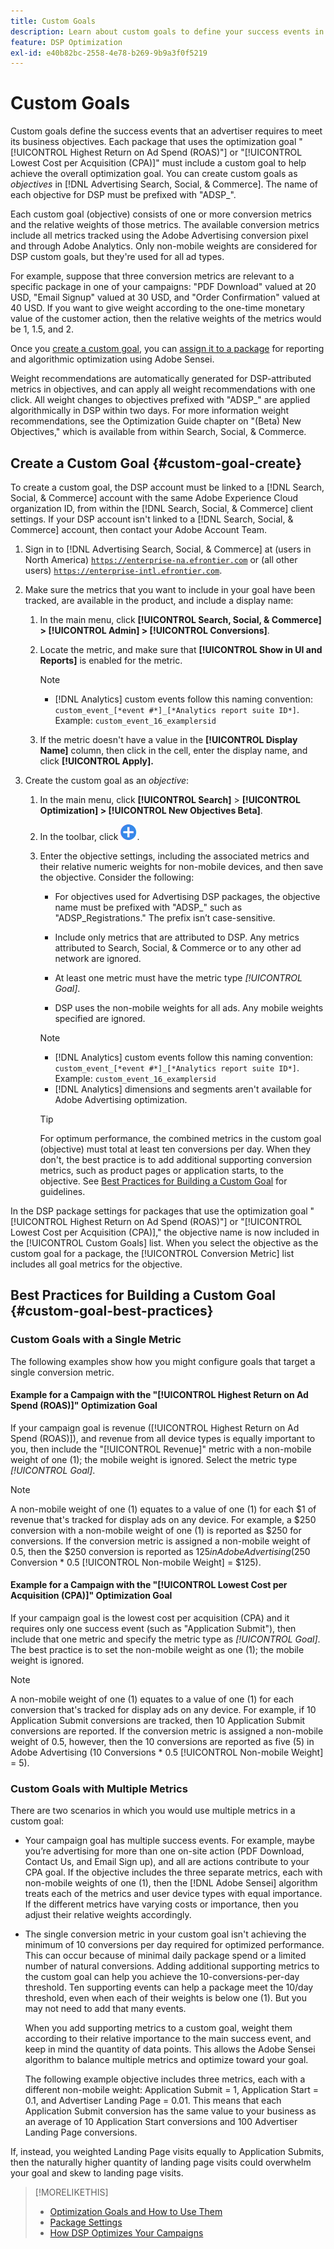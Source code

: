 ```yaml
---
title: Custom Goals
description: Learn about custom goals to define your success events in packages optimized for the lowest CPA or the highest ROAS.
feature: DSP Optimization
exl-id: e40b82bc-2558-4e78-b269-9b9a3f0f5219
---
```

# Custom Goals

Custom goals define the success events that an advertiser requires to meet its business objectives. Each package that uses the optimization goal "[!UICONTROL Highest Return on Ad Spend (ROAS)"] or "[!UICONTROL Lowest Cost per Acquisition (CPA)]" must include a custom goal to help achieve the overall optimization goal. You can create custom goals as *objectives* in [!DNL Advertising Search, Social, & Commerce]. The name of each objective for DSP must be prefixed with "ADSP_".

<!-- update image or omit it

![custom goals](/help/dsp/assets/objective-goals.png)
 -->

Each custom goal (objective) consists of one or more conversion metrics and the relative weights of those metrics. The available conversion metrics include all metrics tracked using the Adobe Advertising conversion pixel and through Adobe Analytics. Only non-mobile weights are considered for DSP custom goals, but they're used for all ad types.

For example, suppose that three conversion metrics are relevant to a specific package in one of your campaigns: "PDF Download" valued at 20 USD, "Email Signup" valued at 30 USD, and "Order Confirmation" valued at 40 USD. If you want to give weight according to the one-time monetary value of the customer action, then the relative weights of the metrics would be 1, 1.5, and 2.

Once you [create a custom goal](#custom-goal-create), you can [assign it to a package](/help/dsp/campaign-management/packages/package-settings.md) for reporting and algorithmic optimization using Adobe Sensei.

Weight recommendations are automatically generated for DSP-attributed metrics in objectives, and can apply all weight recommendations with one click. All weight changes to objectives prefixed with "ADSP_" are applied algorithmically in DSP within two days. For more information weight recommendations, see the Optimization Guide chapter on "(Beta) New Objectives," which is available from within Search, Social, & Commerce. 

## Create a Custom Goal {#custom-goal-create}

To create a custom goal, the DSP account must be linked to a [!DNL Search, Social, & Commerce] account with the same Adobe Experience Cloud organization ID, from within the [!DNL Search, Social, & Commerce] client settings. If your DSP account isn't linked to a [!DNL Search, Social, & Commerce] account, then contact your Adobe Account Team.

1. Sign in to [!DNL Advertising Search, Social, & Commerce] at (users in North America) [`https://enterprise-na.efrontier.com`](https://enterprise-na.efrontier.com) or (all other users) [`https://enterprise-intl.efrontier.com`](https://enterprise-intl.efrontier.com).

1. Make sure the metrics that you want to include in your goal have been tracked, are available in the product, and include a display name:

    1. In the main menu, click **[!UICONTROL Search, Social, & Commerce] > [!UICONTROL Admin] > [!UICONTROL Conversions]**.

    1. Locate the metric, and make sure that **[!UICONTROL Show in UI and Reports]** is enabled for the metric.

       >[!NOTE]
       >
       >* [!DNL Analytics] custom events follow this naming convention: `custom_event_[*event #*]_[*Analytics report suite ID*]`. Example: `custom_event_16_examplersid`

    1. If the metric doesn't have a value in the **[!UICONTROL Display Name]** column, then click in the cell, enter the display name, and click **[!UICONTROL Apply].**

1. Create the custom goal as an *objective*:

    1. In the main menu, click **[!UICONTROL Search]** > **[!UICONTROL Optimization] > [!UICONTROL New Objectives Beta]**.

    1. In the toolbar, click ![Create](/help/dsp/assets/create-search-ui.png "Create").

    1. Enter the objective settings, including the associated metrics and their relative numeric weights for non-mobile devices, and then save the objective. Consider the following:
    
       * For objectives used for Advertising DSP packages, the objective name must be prefixed with "ADSP_"  such as "ADSP_Registrations." The prefix isn’t case-sensitive.
       
       * Include only metrics that are attributed to DSP. Any metrics attributed to Search, Social, & Commerce or to any other ad network are ignored.
       
       * At least one metric must have the metric type *[!UICONTROL Goal]*.
       
       * DSP uses the non-mobile weights for all ads. Any mobile weights specified are ignored.
       
       >[!NOTE]
       >
       >* [!DNL Analytics] custom events follow this naming convention: `custom_event_[*event #*]_[*Analytics report suite ID*]`. Example: `custom_event_16_examplersid`
       >* [!DNL Analytics] dimensions and segments aren't available for Adobe Advertising optimization.
       
       >[!TIP]
       >
       >For optimum performance, the combined metrics in the custom goal (objective) must total at least ten conversions per day. When they don't, the best practice is to add additional supporting conversion metrics, such as product pages or application starts, to the objective. See [Best Practices for Building a Custom Goal](#custom-goal-best-practices) for guidelines.
       
In the DSP package settings for packages that use the optimization goal "[!UICONTROL Highest Return on Ad Spend (ROAS)"] or "[!UICONTROL Lowest Cost per Acquisition (CPA)]," the objective name is now included in the [!UICONTROL Custom Goals] list. When you select the objective as the custom goal for a package, the [!UICONTROL Conversion Metric] list includes all goal metrics for the objective.

## Best Practices for Building a Custom Goal {#custom-goal-best-practices}

### Custom Goals with a Single Metric

The following examples show how you might configure goals that target a single conversion metric.

#### Example for a Campaign with the "[!UICONTROL Highest Return on Ad Spend (ROAS)]" Optimization Goal

If your campaign goal is revenue ([!UICONTROL Highest Return on Ad Spend (ROAS)]), and revenue from all device types is equally important to you, then include the "[!UICONTROL Revenue]" metric with a non-mobile weight of one (1); the mobile weight is ignored. Select the metric type *[!UICONTROL Goal]*.

<!-- update image or delete 

![example of a ROAS custom goal with a single conversion metric](/help/dsp/assets/custom-goal-roas.png)

-->

>[!NOTE]
>
> A non-mobile weight of one (1) equates to a value of one (1) for each $1 of revenue that's tracked for display ads on any device. For example, a $250 conversion with a non-mobile weight of one (1) is reported as $250 for conversions. If the conversion metric is assigned a non-mobile weight of 0.5, then the $250 conversion is reported as $125 in Adobe Advertising ($250 Conversion * 0.5 [!UICONTROL Non-mobile Weight] = $125).

#### Example for a Campaign with the "[!UICONTROL Lowest Cost per Acquisition (CPA)]" Optimization Goal

If your campaign goal is the lowest cost per acquisition (CPA) and it requires only one success event (such as "Application Submit"), then include that one metric and specify the metric type as *[!UICONTROL Goal]*. The best practice is to set the non-mobile weight as one (1); the mobile weight is ignored.

<!-- update image or delete 

![example of a CPA custom goal with a single conversion metric](/help/dsp/assets/custom-goal-roas.png)

-->

>[!NOTE]
>
> A non-mobile weight of one (1) equates to a value of one (1) for each conversion that's tracked for display ads on any device. For example, if 10 Application Submit conversions are tracked, then 10 Application Submit conversions are reported. If the conversion metric is assigned a non-mobile weight of 0.5, however, then the 10 conversions are reported as five (5) in Adobe Advertising (10 Conversions * 0.5 [!UICONTROL Non-mobile Weight] = 5).

### Custom Goals with Multiple Metrics

There are two scenarios in which you would use multiple metrics in a custom goal:

* Your campaign goal has multiple success events. For example, maybe you’re advertising for more than one on-site action (PDF Download, Contact Us, and Email Sign up), and all are actions contribute to your CPA goal. If the objective includes the three separate metrics, each with non-mobile weights of one (1), then the [!DNL Adobe Sensei] algorithm treats each of the metrics and user device types with equal importance. If the different metrics have varying costs or importance, then you adjust their relative weights accordingly.

<!-- update image or delete it and adjust the wording above

   ![example of a custom goal with multiple metrics](/help/dsp/assets/custom-goal-multiple-properties.png)

-->

* The single conversion metric in your custom goal isn't achieving the minimum of 10 conversions per day required for optimized performance. This can occur because of minimal daily package spend or a limited number of natural conversions. Adding additional supporting metrics to the custom goal can help you achieve the 10-conversions-per-day threshold. Ten supporting events can help a package meet the 10/day threshold, even when each of their weights is below one (1). But you may not need to add that many events.

   When you add supporting metrics to a custom goal, weight them according to their relative importance to the main success event, and keep in mind the quantity of data points. This allows the Adobe Sensei algorithm to balance multiple metrics and optimize toward your goal.

   The following example objective includes three metrics, each with a different non-mobile weight: Application Submit = 1, Application Start = 0.1, and Advertiser Landing Page = 0.01. This means that each Application Submit conversion has the same value to your business as an average of 10 Application Start conversions and 100 Advertiser Landing Page conversions.

<!-- update image or delete it and adjust the wording above

   ![example of a custom goal with multiple metrics](/help/dsp/assets/custom-goal-multiple-properties2.png)

-->

   If, instead, you weighted Landing Page visits equally to Application Submits, then the naturally higher quantity of landing page visits could overwhelm your goal and skew to landing page visits.<!--reword-->

>[!MORELIKETHIS]
>
>* [Optimization Goals and How to Use Them](optimization-goals.md)
>* [Package Settings](/help/dsp/campaign-management/packages/package-settings.md)
> * [How DSP Optimizes Your Campaigns](optimization-how-dsp-optimizes-campaigns.md)
